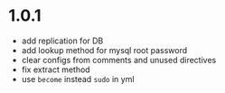 # 1.0.1

- add replication for DB
- add lookup method for mysql root password
- clear configs from comments and unused directives
- fix extract method
- use `become` instead `sudo` in yml
